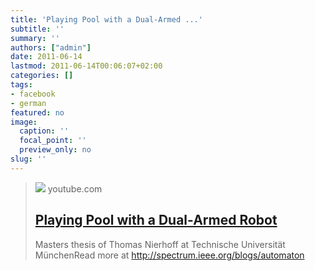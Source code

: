 ```yaml
---
title: 'Playing Pool with a Dual-Armed ...'
subtitle: ''
summary: ''
authors: ["admin"]
date: 2011-06-14
lastmod: 2011-06-14T00:06:07+02:00
categories: []
tags:
- facebook
- german
featured: no
image:
  caption: ''
  focal_point: ''
  preview_only: no
slug: ''
---
```


> [![](https://i.ytimg.com/vi/4ArBw9kEMMw/hqdefault.jpg)](http://www.youtube.com/watch?v=4ArBw9kEMMw)
> youtube.com
> ## [Playing Pool with a Dual-Armed Robot](http://www.youtube.com/watch?v=4ArBw9kEMMw)
>
>Masters thesis of Thomas Nierhoff at Technische Universität MünchenRead more at http://spectrum.ieee.org/blogs/automaton


